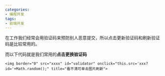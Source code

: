 ```yaml
---
categories: 
- 编程开发
tags:
- 前端开发 
---
```

在工作我们经常会用验证码来预防别人恶意提交，所以点击更新验证码和刷新验证码是比较常用的。

而以下代码就是我们常用的**点击更换验证码**

```
<img border="0" src="xxxx" id="validator" οnclick="this.src='xxx?id='+Math.random();" title="看不清可单击图片刷新">
```

